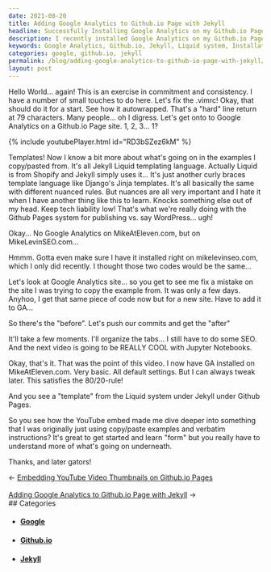 ```yaml
---
date: 2021-08-20
title: Adding Google Analytics to Github.io Page with Jekyll
headline: Successfully Installing Google Analytics on my Github.io Page with Jekyll
description: I recently installed Google Analytics on my Github.io Page with Jekyll, and I'm so glad I took the time to understand the Liquid system and what was going on underneath. After a few moments of research, I was able to successfully install Google Analytics and now I'm ready to move on to the next step. Read my blog post to find out how I did it!
keywords: Google Analytics, Github.io, Jekyll, Liquid system, Installation, Configuration, Tweaking, Research, Understanding
categories: google, github.io, jekyll
permalink: /blog/adding-google-analytics-to-github-io-page-with-jekyll/
layout: post
---
```



Hello World... again! This is an exercise in commitment and consistency. I have
a number of small touches to do here. Let's fix the .vimrc! Okay, that should
do it for a start. See how it autowrapped. That's a "hard" line return at 79
characters. Many people... oh I digress. Let's get onto to Google Analytics on
a Github.io Page site. 1, 2, 3... 1?

{% include youtubePlayer.html id="RD3bSZez6kM" %}

Templates! Now I know a bit more about what's going on in the examples I
copy/pasted from. It's all Jekyll Liquid templating language. Actually Liquid
is from Shopify and Jekyll simply uses it... It's just another curly braces
template language like Django's Jinja templates. It's all basically the same
with different nuanced rules. But nuances are all very important and I hate it
when I have another thing like this to learn. Knocks something else out of my
head. Keep tech liability low! That's what we're really doing with the Github
Pages system for publishing vs. say WordPress... ugh!

Okay... No Google Analytics on MikeAtEleven.com, but on MikeLevinSEO.com...

Hmmm. Gotta even make sure I have it installed right on mikelevinseo.com, which
I only did recently. I thought those two codes would be the same...

Let's look at Google Analytics site... so you get to see me fix a mistake on
the site I was trying to copy the example from. It was only a few days. Anyhoo,
I get that same piece of code now but for a new site. Have to add it to GA...

So there's the "before". Let's push our commits and get the "after"

It'll take a few moments. I'll organize the tabs... I still have to do some
SEO. And the next video is going to be REALLY COOL with Jupyter Notebooks.

Okay, that's it. That was the point of this video. I now have GA installed on
MikeAtEleven.com. Very basic. All default settings. But I can always tweak
later. This satisfies the 80/20-rule!

And you see a "template" from the Liquid system under Jekyll under Github
Pages.

So you see how the YouTube embed made me dive deeper into something that I was
originally just using copy/paste examples and verbatim instructions? It's great
to get started and learn "form" but you really have to understand more of
what's going on underneath.

Thanks, and later gators!


<div class="arrow-links"><div class="post-nav-prev"><span class="arrow">&larr;&nbsp;</span><a href="/blog/embedding-youtube-video-thumbnails-on-github-io-pages/">Embedding YouTube Video Thumbnails on Github.io Pages</a></div> &nbsp; <div class="post-nav-next"><a href="/blog/adding-google-analytics-to-github-io-page-with-jekyll/">Adding Google Analytics to Github.io Page with Jekyll</a><span class="arrow">&nbsp;&rarr;</span></div></div>
## Categories

<ul>
<li><h4><a href='/google/'>Google</a></h4></li>
<li><h4><a href='/github-io/'>Github.io</a></h4></li>
<li><h4><a href='/jekyll/'>Jekyll</a></h4></li></ul>